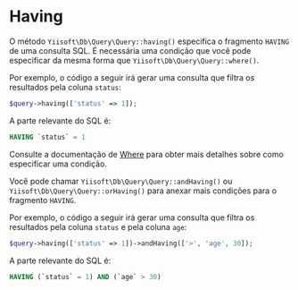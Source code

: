 # Having

O método `Yiisoft\Db\Query\Query::having()` especifica o fragmento `HAVING` de uma consulta SQL.
É necessária uma condição que você pode especificar da mesma forma que  `Yiisoft\Db\Query\Query::where()`.

Por exemplo, o código a seguir irá gerar uma consulta que filtra os resultados pela coluna `status`:

```php
$query->having(['status' => 1]);
```

A parte relevante do SQL é:

```sql
HAVING `status` = 1
```

Consulte a documentação de [Where](where.md) para obter mais detalhes sobre como especificar uma condição.

Você pode chamar `Yiisoft\Db\Query\Query::andHaving()` ou `Yiisoft\Db\Query\Query::orHaving()` para anexar mais condições
para o fragmento `HAVING`.

Por exemplo, o código a seguir irá gerar uma consulta que filtra os resultados pela coluna `status` e pela coluna `age`:

```php
$query->having(['status' => 1])->andHaving(['>', 'age', 30]);
```

A parte relevante do SQL é:

```sql
HAVING (`status` = 1) AND (`age` > 30)
```
